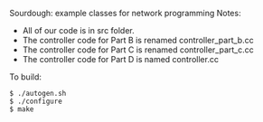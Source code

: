 Sourdough: example classes for network programming
Notes:
- All of our code is in src folder.
- The controller code for Part B is renamed controller_part_b.cc
- The controller code for Part C is renamed controller_part_c.cc
- The controller code for Part D is named controller.cc


To build:

	$ ./autogen.sh
	$ ./configure
	$ make
